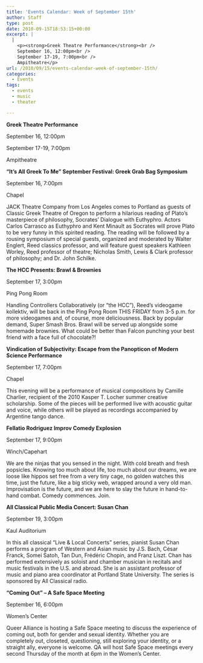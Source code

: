 ```yaml
---
title: 'Events Calendar: Week of September 15th'
author: Staff
type: post
date: 2010-09-15T18:53:15+00:00
excerpt: |
  |
    <p><strong>Greek Theatre Performance</strong><br />
    September 16, 12:00pm<br />
    September 17-19, 7:00pm<br />
    Ampitheatre</p>
url: /2010/09/15/events-calendar-week-of-september-15th/
categories:
  - Events
tags:
  - events
  - music
  - theater

---
```

**Greek Theatre Performance**
  
September 16, 12:00pm
  
September 17-19, 7:00pm
  
Ampitheatre

**“It’s All Greek To Me” September Festival: Greek Grab Bag Symposium**
  
September 16, 7:00pm
  
Chapel

JACK Theatre Company from Los Angeles comes to Portland as guests of Classic Greek Theatre of Oregon to perform a hilarious reading of Plato’s masterpiece of philosophy, Socrates’ Dialogue with Euthyphro. Actors Carlos Carrasco as Euthyphro and Kent Minault as Socrates will prove Plato to be very funny in this spirited reading. The reading will be followed by a rousing symposium of special guests, organized and moderated by Walter Englert, Reed classics professor, and will feature guest speakers Kathleen Worley, Reed professor of theatre; Nicholas Smith, Lewis & Clark professor of philosophy; and Dr. John Schilke.

**The HCC Presents: Brawl & Brownies**
  
September 17, 3:00pm
  
Ping Pong Room

Handling Controllers Collaboratively (or “the HCC”), Reed’s videogame kollektiv, will be back in the Ping Pong Room THIS FRIDAY from 3-5 p.m. for more videogames and, of course, more deliciousness. Back by popular demand, Super Smash Bros. Brawl will be served up alongside some homemade brownies. What could be better than Falcon punching your best friend with a face full of chocolate?!

**Vindication of Subjectivity: Escape from the Panopticon of Modern Science Performance**
  
September 17, 7:00pm
  
Chapel

This evening will be a performance of musical compositions by Camille Charlier, recipient of the 2010 Kasper T. Locher summer creative scholarship. Some of the pieces will be performed live with acoustic guitar and voice, while others will be played as recordings accompanied by Argentine tango dance.

**Fellatio Rodriguez Improv Comedy Explosion**
  
September 17, 9:00pm
  
Winch/Capehart

We are the ninjas that you sensed in the night. With cold breath and fresh popsicles. Knowing too much about life, too much about our dreams, we are loose like hippos set free from a very tiny cage, no golden watches this time, just the future, like a big sticky web, wrapped around a very old man. Improvisation is the future, and we are here to slay the future in hand-to-hand combat. Comedy commences. Join.

**All Classical Public Media Concert: Susan Chan**
  
September 19, 3:00pm
  
Kaul Auditorium

In this all classical “Live & Local Concerts” series, pianist Susan Chan performs a program of Western and Asian music by J.S. Bach, César Franck, Somei Satoh, Tan Dun, Frédéric Chopin, and Franz Liszt. Chan has performed extensively as soloist and chamber musician in recitals and music festivals in the U.S. and abroad. She is an assistant professor of music and piano area coordinator at Portland State University. The series is sponsored by All Classical radio.

**“Coming Out” &#8211; A Safe Space Meeting**
  
September 16, 6:00pm
  
Women’s Center

Queer Alliance is hosting a Safe Space meeting to discuss the experience of coming out, both for gender and sexual identity. Whether you are completely out, closeted, questioning, still exploring your identity, or a straight ally, everyone is welcome. QA will host Safe Space meetings every second Thursday of the month at 6pm in the Women’s Center.